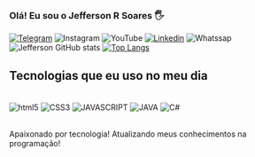 ### Olá! Eu sou o Jefferson R Soares 🖐️


[![Telegram](https://img.shields.io/badge/Telegram-2CA5E0?style=for-the-badge&logo=telegram&logoColor=white
)](https://web.telegram.org/z/#777000)
![Instagram](https://img.shields.io/badge/Instagram-E4405F?style=for-the-badge&logo=instagram&logoColor=white
)
![YouTube](https://img.shields.io/badge/YouTube-FF0000?style=for-the-badge&logo=youtube&logoColor=white
)
[![Linkedin](https://img.shields.io/badge/LinkedIn-0077B5?style=for-the-badge&logo=linkedin&logoColor=white
)](https://www.linkedin.com/in/jefferson-soares-estudante-de-t-i-8b40321a8/)
![Whatssap](https://img.shields.io/badge/WhatsApp-25D366?style=for-the-badge&logo=whatsapp&logoColor=white
)
![Jefferson GitHub stats](https://github-readme-stats.vercel.app/api?username=JeffersonRSoares&show_icons=true&theme=dracula)
[![Top Langs](https://github-readme-stats.vercel.app/api/top-langs/?username=JeffersonRSoares&layout=compact)](https://github.com/JeffersonRSoares/github-readme-stats)

## Tecnologias que eu uso no meu dia

<div style="display: inline_block"></br>
<img align="center" alt="html5" src="https://img.shields.io/badge/HTML5-E34F26?style=for-the-badge&logo=html5&logoColor=white" />
<img align="center" alt="CSS3" src="https://img.shields.io/badge/CSS3-1572B6?style=for-the-badge&logo=css3&logoColor=white" />
<img align="center" alt="JAVASCRIPT" src="https://img.shields.io/badge/JavaScript-323330?style=for-the-badge&logo=javascript&logoColor=F7DF1E" />
<img align="center" alt="JAVA" src="https://img.shields.io/badge/Java-ED8B00?style=for-the-badge&logo=java&logoColor=white" />
<img align="center" alt="C#" src="https://img.shields.io/badge/C%23-239120?style=for-the-badge&logo=c-sharp&logoColor=white" />
</div></br>


Apaixonado por tecnologia! Atualizando meus conhecimentos na programação!
